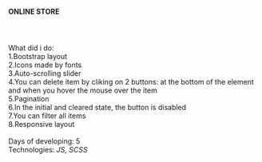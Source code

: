 <b>ONLINE STORE</b>
#
<br>What did i do:
<br>1.Bootstrap layout
<br>2.Icons made by fonts
<br>3.Auto-scrolling slider
<br>4.You can delete item by cliking on 2 buttons: at the bottom of the element and when you hover the mouse over the item
<br>5.Pagination
<br>6.In the initial and cleared state, the button is disabled
<br>7.You can filter all items
<br>8.Responsive layout
<br>
<br>Days of developing: 5
<br>Technologies: <i> JS, SCSS</i>
